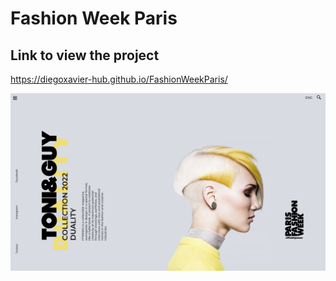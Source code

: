 # Fashion Week Paris
## Link to view the project
https://diegoxavier-hub.github.io/FashionWeekParis/

<img src="https://raw.githubusercontent.com/DiegoXavier-hub/FashionWeekParis/master/assets/img/FashionWeekParis.PNG"><img/>
